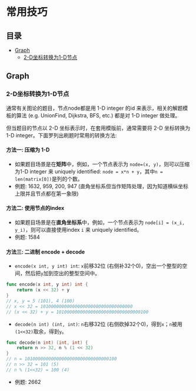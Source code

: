 # 常用技巧

## 目录
* [Graph](#graph)
    * [2-D坐标转换为1-D节点](#2-d坐标转换为1-d节点)

## Graph
### 2-D坐标转换为1-D节点

通常有关图论的题目，节点node都是用 1-D integer 的id 来表示，相关的解题模板的算法 (e.g. UnionFind, Dijkstra, BFS, etc.) 都是对 1-D integer 做处理。

但当题目的节点以 2-D 坐标表示时，在套用模版前，通常需要将 2-D 坐标转换为 1-D integer。下面罗列出刷题时常用的转换方法:

#### 方法一: 压缩为 1-D
* 如果题目场景是在**矩阵**中，例如，一个节点表示为 `node=(x, y)`，则可以压缩为1-D integer 来 uniquely identified: `node = x*n + y`，其中`n = len(matrix[0])`是列的个数。
* 例题: 1632, 959, 200, 947 (直角坐标系但当作矩阵处理，因为知道横纵坐标上限并且节点都在第一象限)

#### 方法二: 使用节点的index
* 如果题目场景是在**直角坐标系**中，例如，一个节点表示为 `node[i] = (x_i, y_i)`，则可以直接使用index `i` 来 uniquely identified。
* 例题: 1584

#### 方法三: 二进制 encode + decode
* `encode(x int, y int) int`: `x`前移32位 (右侧补32个0)，空出一个整型的空间，然后把`y`加到空出的整型空间中。
```go
func encode(x int, y int) int {
    return (x << 32) + y
}
// x, y = 5 (101), 4 (100)
// x << 32 = 10100000000000000000000000000000000
// (x << 32) + y = 10100000000000000000000000000000100
```
* `decode(n int) (int, int)`: `n`右移32位 (右侧砍掉32个0)，得到`x`；`n`被用`(1<<32)`取余，得到`y`。
```go
func decode(n int) (int, int) {
    return n >> 32, n % (1 << 32)
}
// n = 10100000000000000000000000000000100
// n >> 32 = 101 (5)
// n % (1<<32) = 100 (4)
```
* 例题: 2662

